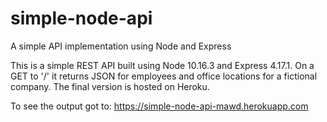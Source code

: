 # simple-node-api
A simple API implementation using Node and Express

This is a simple REST API built using Node 10.16.3 and Express 4.17.1. On a GET to '/' it returns JSON for employees and office locations for a fictional company. The final version is hosted on Heroku. 

To see the output got to: https://simple-node-api-mawd.herokuapp.com
